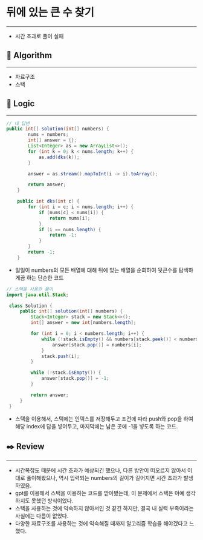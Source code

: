 # 뒤에 있는 큰 수 찾기

---

- 시간 초과로 풀이 실패

## 📌 **Algorithm**

---

- 자료구조
- 스택

## 📍 **Logic**

---

```java
// 내 답변
public int[] solution(int[] numbers) {
        nums = numbers;
        int[] answer = {};
        List<Integer> as = new ArrayList<>();
        for (int k = 0; k < nums.length; k++) {
            as.add(dks(k));
        }

        answer = as.stream().mapToInt(i -> i).toArray();

        return answer;
    }

    public int dks(int c) {
        for (int i = c; i < nums.length; i++) {
            if (nums[c] < nums[i]) {
                return nums[i];
            }
            if (i == nums.length) {
                return -1;
            }
        }
        return -1;
    }
```

- 일일이 numbers의 모든 배열에 대해 뒤에 있는 배열을 순회하여 뒷큰수를 탐색하게끔 하는 단순한 코드

```java
// 스택을 사용한 풀이
import java.util.Stack;

 class Solution {
     public int[] solution(int[] numbers) {
         Stack<Integer> stack = new Stack<>();
         int[] answer = new int[numbers.length];

         for (int i = 0; i < numbers.length; i++) {
             while (!stack.isEmpty() && numbers[stack.peek()] < numbers[i]) {
                 answer[stack.pop()] = numbers[i];
             }
             stack.push(i);
         }

         while (!stack.isEmpty()) {
             answer[stack.pop()] = -1;
         }

         return answer;
     }
 }
```

- 스택을 이용해서, 스택에는 인덱스를 저장해두고 조건에 따라 push와 pop을 하여 해당 index에 답을 넣어두고, 마지막에는 남은 곳에 -1을 넣도록 하는 코드.

## ✒️ **Review**

---

- 시간복잡도 때문에 시간 초과가 예상되긴 했으나, 다른 방안이 떠오르지 않아서 이대로 풀이해봤으나, 역시 입력되는 numbers의 길이가 길어지면 시간 초과가 발생하였음.
- gpt를 이용해서 스택을 이용하는 코드를 받아봤는데, 이 문제에서 스택은 아예 생각하지도 못했던 방식이었다.
- 스택을 사용하는 것에 익숙하지 않아서인 것 같긴 하지만, 결국 내 실력 부족이라는 사실에는 다름이 없었다.
- 다양한 자료구조를 사용하는 것에 익숙해질 때까지 알고리즘 학습을 해야겠다고 느꼈다.